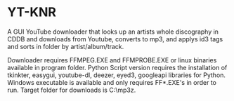 # YT-KNR
A GUI YouTube downloader that looks up an artists whole discography in CDDB and downloads from Youtube, converts to mp3, and applys id3 tags and sorts in folder by artist/album/track.

Downloader requires FFMPEG.EXE and FFMPROBE.EXE or linux binaries available in program folder.
Python Script version requires the installation of tkinkter, easygui, youtube-dl, deezer, eyed3, googleapi libraries for Python.
Windows executable is available and only requires FF*.EXE's in order to run.
Target folder for downloads is C:\mp3z.

